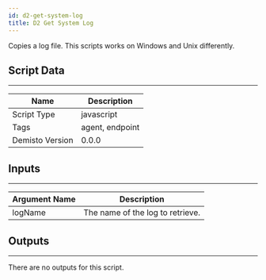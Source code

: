 ```yaml
---
id: d2-get-system-log
title: D2 Get System Log
---
```


Copies a log file. This scripts works on Windows and Unix differently.

## Script Data
---

| **Name** | **Description** |
| --- | --- |
| Script Type | javascript |
| Tags | agent, endpoint |
| Demisto Version | 0.0.0 |

## Inputs
---

| **Argument Name** | **Description** |
| --- | --- |
| logName | The name of the log to retrieve. |

## Outputs
---
There are no outputs for this script.
